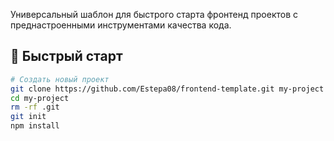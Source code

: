 Универсальный шаблон для быстрого старта фронтенд проектов с преднастроенными инструментами качества кода.

## 🚀 Быстрый старт

```bash
# Создать новый проект
git clone https://github.com/Estepa08/frontend-template.git my-project
cd my-project
rm -rf .git
git init
npm install
```
